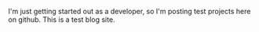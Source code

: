 I'm just getting started out as a developer, so I'm posting test projects here on github. This is a test blog site. 
